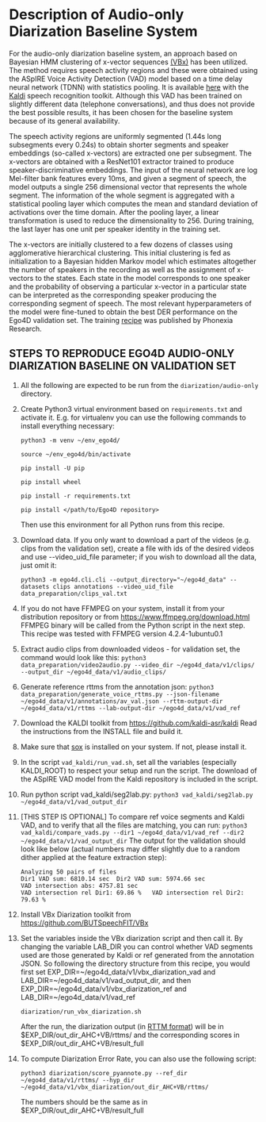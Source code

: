 # Description of Audio-only Diarization Baseline System

For the audio-only diarization baseline system, an approach based on Bayesian HMM clustering of x-vector sequences [(VBx)](https://github.com/BUTSpeechFIT/VBx) has been utilized. The method requires speech activity regions and these were obtained using the ASpIRE Voice Activity Detection (VAD) model based on a time delay neural network (TDNN) with statistics pooling. It is available [here](https://kaldi-asr.org/models/m4) with the [Kaldi](https://github.com/kaldi-asr/kaldi) speech recognition toolkit. Although this VAD has been trained on slightly different data (telephone conversations), and thus does not provide the best possible results, it has been chosen for the baseline system  because of its general availability.

The speech activity regions are uniformly segmented (1.44s long subsegments every 0.24s) to obtain shorter segments and speaker embeddings
(so-called x-vectors) are extracted one per subsegment. The x-vectors are obtained with a ResNet101 extractor trained to produce speaker-discriminative embeddings. The input of the neural network are log Mel-filter bank features every 10ms, and given a segment of speech, the model outputs a single 256 dimensional vector that represents the whole segment. The information of the whole segment is aggregated with a statistical pooling layer which computes the mean and standard deviation of activations over the time domain. After the pooling layer, a linear transformation is used to reduce the dimensionality to 256. During training, the last layer has one unit per speaker identity in the training set.

The x-vectors are initially clustered to a few dozens of classes using agglomerative hierarchical clustering. This initial clustering is fed as initialization to a Bayesian hidden Markov model which estimates altogether the number of speakers in the recording as well as the assignment of x-vectors to the states. Each state in the model corresponds to one speaker and the probability of observing a particular x-vector in a particular state can be interpreted as the corresponding speaker producing the corresponding segment of speech. The most relevant hyperparameters of the model were fine-tuned to obtain the best DER performance on the Ego4D validation set. The training [recipe](https://github.com/phonexiaresearch/VBx-training-recipe) was published by Phonexia Research.


## STEPS TO REPRODUCE EGO4D AUDIO-ONLY DIARIZATION BASELINE ON VALIDATION SET

1. All the following are expected to be run from the `diarization/audio-only` directory.

1. Create Python3 virtual environment based on `requirements.txt` and activate it. E.g. for virtualenv you can use the following commands to install everything necessary:

    `python3 -m venv ~/env_ego4d/`

    `source ~/env_ego4d/bin/activate`

    `pip install -U pip`

    `pip install wheel`

    `pip install -r requirements.txt`

    `pip install </path/to/Ego4D repository>`

    Then use this environment for all Python runs from this recipe. 

1. Download data. If you only want to download a part of the videos (e.g. clips from the validation set), create a file with ids of the desired videos and use --video_uid_file parameter; if you wish to download all the data, just omit it:

    `python3 -m ego4d.cli.cli --output_directory="~/ego4d_data" --datasets clips annotations --video_uid_file data_preparation/clips_val.txt`

1. If you do not have FFMPEG on your system, install it from your distribution repository or from https://www.ffmpeg.org/download.html FFMPEG binary will be called from the Python script in the next step. This recipe was tested with FFMPEG version 4.2.4-1ubuntu0.1

1. Extract audio clips from downloaded videos - for validation set, the command would look like this:
 `python3 data_preparation/video2audio.py --video_dir ~/ego4d_data/v1/clips/ --output_dir ~/ego4d_data/v1/audio_clips/`

1. Generate reference rttms from the annotation json:
    `python3 data_preparation/generate_voice_rttms.py --json-filename ~/ego4d_data/v1/annotations/av_val.json --rttm-output-dir ~/ego4d_data/v1/rttms --lab-output-dir ~/ego4d_data/v1/vad_ref`

1. Download the KALDI toolkit from https://github.com/kaldi-asr/kaldi Read the instructions from the INSTALL file and build it.

1. Make sure that [sox](http://sox.sourceforge.net/) is installed on your system. If not, please install it.

1. In the script `vad_kaldi/run_vad.sh`, set all the variables (especially KALDI_ROOT) to respect your setup and run the script. The download of the ASpIRE VAD model from the Kaldi repository is included in the script.

1. Run python script vad_kaldi/seg2lab.py: `python3 vad_kaldi/seg2lab.py ~/ego4d_data/v1/vad_output_dir`

1. [THIS STEP IS OPTIONAL] To compare ref voice segments and Kaldi VAD, and to verify that all the files are matching, you can run: `python3 vad_kaldi/compare_vads.py --dir1 ~/ego4d_data/v1/vad_ref --dir2 ~/ego4d_data/v1/vad_output_dir`
The output for the validation should look like below (actual numbers may differ slightly due to a random dither applied at the feature extraction step):
    ```
    Analyzing 50 pairs of files
    Dir1 VAD sum: 6810.14 sec  Dir2 VAD sum: 5974.66 sec
    VAD intersection abs: 4757.81 sec
    VAD intersection rel Dir1: 69.86 %   VAD intersection rel Dir2: 79.63 %
    ```

1. Install VBx Diarization toolkit from https://github.com/BUTSpeechFIT/VBx

1. Set the variables inside the VBx diarization script and then call it. By changing the variable LAB_DIR you can control whether VAD segments used are those generated by Kaldi or ref generated from the annotation JSON. So following the directory structure from this recipe, you would first set EXP_DIR=\~/ego4d_data/v1/vbx_diarization_vad and LAB_DIR=\~/ego4d_data/v1/vad_output_dir, and then EXP_DIR=\~/ego4d_data/v1/vbx_diarization_ref and LAB_DIR=\~/ego4d_data/v1/vad_ref

    `diarization/run_vbx_diarization.sh`

    After the run, the diarization output (in [RTTM format](https://web.archive.org/web/20170119114252/http://www.itl.nist.gov/iad/mig/tests/rt/2009/docs/rt09-meeting-eval-plan-v2.pdf)) will be in $EXP_DIR/out_dir_AHC+VB/rttms/ and the corresponding scores in $EXP_DIR/out_dir_AHC+VB/result_full

1. To compute Diarization Error Rate, you can also use the following script:

    `python3 diarization/score_pyannote.py --ref_dir ~/ego4d_data/v1/rttms/ --hyp_dir ~/ego4d_data/v1/vbx_diarization/out_dir_AHC+VB/rttms/`
    
    The numbers should be the same as in $EXP_DIR/out_dir_AHC+VB/result_full
